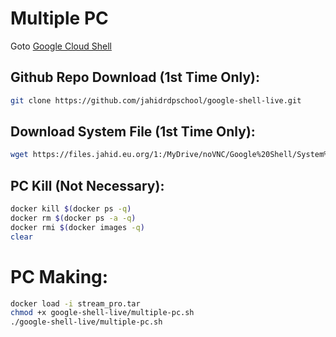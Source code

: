 # Multiple PC

Goto [Google Cloud Shell](https://shell.cloud.google.com/cloudshell/open?page=editor&shellonly=true&show=terminal&authuser=)

## Github Repo Download (1st Time Only):

```bash
git clone https://github.com/jahidrdpschool/google-shell-live.git
```

## Download System File (1st Time Only):

```bash
wget https://files.jahid.eu.org/1:/MyDrive/noVNC/Google%20Shell/System%20Files/stream_pro.tar
```

## PC Kill (Not Necessary):

```bash
docker kill $(docker ps -q)
docker rm $(docker ps -a -q)
docker rmi $(docker images -q)
clear
```

# PC Making:

```bash
docker load -i stream_pro.tar
chmod +x google-shell-live/multiple-pc.sh
./google-shell-live/multiple-pc.sh
```


